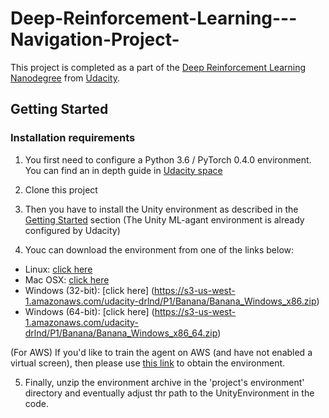 # Deep-Reinforcement-Learning---Navigation-Project-

This project is completed as a part of the [Deep Reinforcement Learning Nanodegree](https://www.udacity.com/course/deep-reinforcement-learning-nanodegree--nd893 "Google's Homepage") from [Udacity](https://www.udacity.com/). 

## Getting Started 
### Installation requirements

1. You first need to configure a Python 3.6 / PyTorch 0.4.0 environment. You can find an in depth guide in [Udacity space](https://github.com/udacity/deep-reinforcement-learning#dependencies)

2. Clone this project

3. Then you have to install the Unity environment as described in the [Getting Started](https://github.com/udacity/deep-reinforcement-learning/blob/master/p1_navigation/README.md) section 
(The Unity ML-agant environment is already configured by Udacity)

4. Youc can download the environment from one of the links below:

* Linux: [click here](https://s3-us-west-1.amazonaws.com/udacity-drlnd/P1/Banana/Banana_Linux.zip)
* Mac OSX: [click here](https://s3-us-west-1.amazonaws.com/udacity-drlnd/P1/Banana/Banana.app.zip)
* Windows (32-bit): [click here] (https://s3-us-west-1.amazonaws.com/udacity-drlnd/P1/Banana/Banana_Windows_x86.zip)
* Windows (64-bit): [click here] (https://s3-us-west-1.amazonaws.com/udacity-drlnd/P1/Banana/Banana_Windows_x86_64.zip)

(For AWS) If you'd like to train the agent on AWS (and have not enabled a virtual screen), then please use [this link](https://s3-us-west-1.amazonaws.com/udacity-drlnd/P1/Banana/Banana_Linux_NoVis.zip) to obtain the environment.

5. Finally, unzip the environment archive in the 'project's environment' directory and eventually adjust thr path to the UnityEnvironment in the code.
